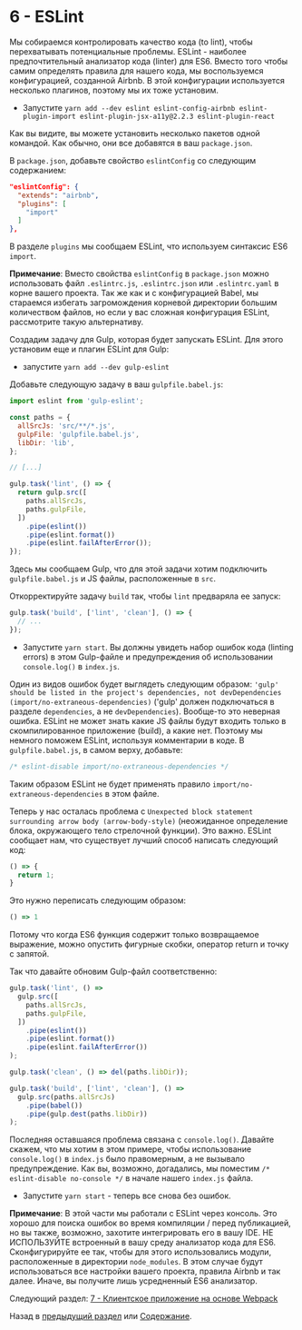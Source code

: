 # 6 - ESLint

Мы собираемся контролировать качество кода (to lint), чтобы перехватывать потенциальные проблемы. ESLint - наиболее предпочтительный анализатор кода (linter) для ES6. Вместо того чтобы самим определять правила для нашего кода, мы воспользуемся конфигурацией, созданной Airbnb. В этой конфигурации используется несколько плагинов, поэтому мы их тоже установим.

- Запустите `yarn add --dev eslint eslint-config-airbnb eslint-plugin-import eslint-plugin-jsx-a11y@2.2.3 eslint-plugin-react`

Как вы видите, вы можете установить несколько пакетов одной командой. Как обычно, они все добавятся в ваш `package.json`.

В `package.json`, добавьте свойство `eslintConfig` со следующим содержанием:

```json
"eslintConfig": {
  "extends": "airbnb",
  "plugins": [
    "import"
  ]
},
```

В разделе `plugins` мы сообщаем ESLint, что используем синтаксис ES6 `import`.

**Примечание**: Вместо свойства `eslintConfig` в `package.json` можно использовать файл `.eslintrc.js`, `.eslintrc.json` или `.eslintrc.yaml` в корне вашего проекта. Так же как и с конфигурацией Babel, мы стараемся избегать загромождения корневой директории большим количеством файлов, но если у вас сложная конфигурация ESLint, рассмотрите такую альтернативу.

Создадим задачу для Gulp, которая будет запускать ESLint. Для этого установим еще и плагин ESLint для Gulp:

- запустите `yarn add --dev gulp-eslint`

Добавьте следующую задачу в ваш `gulpfile.babel.js`:

```javascript
import eslint from 'gulp-eslint';

const paths = {
  allSrcJs: 'src/**/*.js',
  gulpFile: 'gulpfile.babel.js',
  libDir: 'lib',
};

// [...]

gulp.task('lint', () => {
  return gulp.src([
    paths.allSrcJs,
    paths.gulpFile,
  ])
    .pipe(eslint())
    .pipe(eslint.format())
    .pipe(eslint.failAfterError());
});
```

Здесь мы сообщаем Gulp, что для этой задачи хотим подключить `gulpfile.babel.js` и JS файлы, расположенные в `src`.

Откорректируйте задачу `build` так, чтобы `lint` предваряла ее запуск:

```javascript
gulp.task('build', ['lint', 'clean'], () => {
  // ...
});
```

- Запустите `yarn start`. Вы должны увидеть набор ошибок кода (linting errors) в этом Gulp-файле и предупреждения об использовании `console.log()` в `index.js`.

Один из видов ошибок будет выглядеть следующим образом: `'gulp' should be listed in the project's dependencies, not devDependencies (import/no-extraneous-dependencies)` ('gulp' должен подключаться в разделе `dependencies`, а не `devDependencies`). Вообще-то это неверная ошибка. ESLint не может знать какие JS файлы будут входить только в скомпилированное приложение (build), а какие нет. Поэтому мы немного поможем ESLint, используя комментарии в коде. В `gulpfile.babel.js`, в самом верху, добавьте:

```javascript
/* eslint-disable import/no-extraneous-dependencies */
```

Таким образом ESLint не будет применять правило `import/no-extraneous-dependencies` в этом файле.

Теперь у нас осталась проблема с `Unexpected block statement surrounding arrow body (arrow-body-style)` (неожиданное определение блока, окружающего тело стрелочной функции). Это важно. ESLint сообщает нам, что существует лучший способ написать следующий код:

```javascript
() => {
  return 1;
}
```

Это нужно переписать следующим образом:

```javascript
() => 1
```

Потому что когда ES6 функция содержит только возвращаемое выражение, можно опустить фигурные скобки, оператор return и точку с запятой.

Так что давайте обновим Gulp-файл соответственно:

```javascript
gulp.task('lint', () =>
  gulp.src([
    paths.allSrcJs,
    paths.gulpFile,
  ])
    .pipe(eslint())
    .pipe(eslint.format())
    .pipe(eslint.failAfterError())
);

gulp.task('clean', () => del(paths.libDir));

gulp.task('build', ['lint', 'clean'], () =>
  gulp.src(paths.allSrcJs)
    .pipe(babel())
    .pipe(gulp.dest(paths.libDir))
);
```

Последняя оставшаяся проблема связана с `console.log()`. Давайте скажем, что мы хотим в этом примере, чтобы использование `console.log()` в `index.js` было правомерным, а не вызывало предупреждение. Как вы, возможно, догадались, мы поместим `/* eslint-disable no-console */` в начале нашего `index.js` файла.

- Запустите `yarn start` - теперь все снова без ошибок.

**Примечание**: В этой части мы работали с ESLint через консоль. Это хорошо для поиска ошибок во время компиляции / перед публикацией, но вы также, возможно, захотите интегрировать его в вашу IDE. НЕ ИСПОЛЬЗУЙТЕ встроенный в вашу среду анализатор кода для ES6. Сконфигурируйте ее так, чтобы для этого использовались модули, расположенные в директории `node_modules`. В этом случае будут использоваться все настройки вашего проекта, правила Airbnb и так далее. Иначе, вы получите лишь усредненный ES6 анализатор.


Следующий раздел: [7 - Клиентское приложение на основе Webpack](/tutorial/7-client-webpack)

Назад в [предыдущий раздел](/tutorial/5-es6-modules-syntax) или [Содержание](/../../#Содержание).
